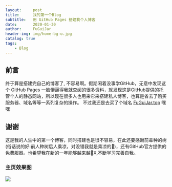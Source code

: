 ```yaml
---
layout:     post
title:      我的第一个Blog
subtitle:   用 GitHub Pages 搭建我个人博客
date:       2020-01-30
author:     FuGuiJar
header-img: img/home-bg-o.jpg
catalog: true
tags:
    - Blog
---
```


## 前言

终于算是搭建完自己的博客了, 不容易啊。假期闲着没事学GitHub，无意中发现这个 GitHub Pages 一脸懵逼得我就查阅的很多资料，就发现这是GitHub提供的托管个人的静态网站，所以现在很多人也用来它来搭建私人博客，也算是省去了购买服务器、域名等等一系列复杂的操作。
不过我还是去买了个域名 [FuGuiJar.top](http://FuGuiJar.top/) 嘿嘿

## 谢谢
这是我的人生中的第一个博客，同时搭建也是很不容易，在此还要感谢前辈种的树(俗话说的好:前人种树后人乘凉，对没错我就是乘凉的🤭)，还有GitHub官方提供的免费服器。也希望我在新的一年能够越来越🐂X,不断学习完善自我。


### 主页效果图

![](https://i.loli.net/2020/01/30/6rQ27ymNotWiMsz.jpg)


